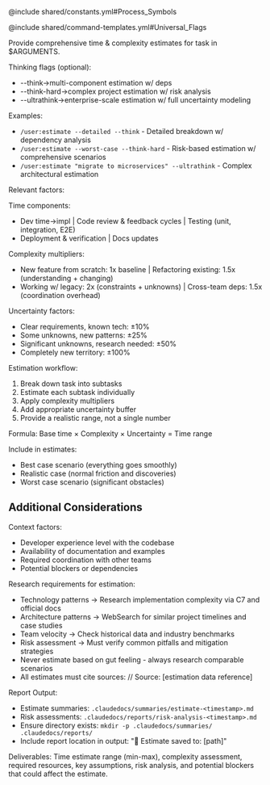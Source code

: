 @include shared/constants.yml#Process_Symbols

@include shared/command-templates.yml#Universal_Flags

Provide comprehensive time & complexity estimates for task in $ARGUMENTS.

Thinking flags (optional):
- --think→multi-component estimation w/ deps
- --think-hard→complex project estimation w/ risk analysis
- --ultrathink→enterprise-scale estimation w/ full uncertainty modeling

Examples:
- `/user:estimate --detailed --think` - Detailed breakdown w/ dependency analysis
- `/user:estimate --worst-case --think-hard` - Risk-based estimation w/ comprehensive scenarios
- `/user:estimate "migrate to microservices" --ultrathink` - Complex architectural estimation

Relevant factors:

Time components:
- Dev time→impl | Code review & feedback cycles | Testing (unit, integration, E2E)
- Deployment & verification | Docs updates

Complexity multipliers:
- New feature from scratch: 1x baseline | Refactoring existing: 1.5x (understanding + changing)
- Working w/ legacy: 2x (constraints + unknowns) | Cross-team deps: 1.5x (coordination overhead)

Uncertainty factors:
- Clear requirements, known tech: ±10%
- Some unknowns, new patterns: ±25%
- Significant unknowns, research needed: ±50%
- Completely new territory: ±100%

Estimation workflow:
1. Break down task into subtasks
2. Estimate each subtask individually
3. Apply complexity multipliers
4. Add appropriate uncertainty buffer
5. Provide a realistic range, not a single number

Formula: Base time × Complexity × Uncertainty = Time range

Include in estimates:
- Best case scenario (everything goes smoothly)
- Realistic case (normal friction and discoveries)
- Worst case scenario (significant obstacles)

## Additional Considerations

Context factors:
- Developer experience level with the codebase
- Availability of documentation and examples
- Required coordination with other teams
- Potential blockers or dependencies

Research requirements for estimation:
- Technology patterns → Research implementation complexity via C7 and official docs
- Architecture patterns → WebSearch for similar project timelines and case studies
- Team velocity → Check historical data and industry benchmarks
- Risk assessment → Must verify common pitfalls and mitigation strategies
- Never estimate based on gut feeling - always research comparable scenarios
- All estimates must cite sources: // Source: [estimation data reference]

Report Output:
- Estimate summaries: `.claudedocs/summaries/estimate-<timestamp>.md`
- Risk assessments: `.claudedocs/reports/risk-analysis-<timestamp>.md`
- Ensure directory exists: `mkdir -p .claudedocs/summaries/ .claudedocs/reports/`
- Include report location in output: "📄 Estimate saved to: [path]"

Deliverables: Time estimate range (min-max), complexity assessment, required resources, key assumptions, risk analysis, and potential blockers that could affect the estimate.
